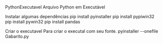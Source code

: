 PythonExecutavel
Arquivo Python em Executável

Instalar algumas dependências
pip install pyinstaller pip install pypiwin32 pip install pywin32 pip install pandas

Criar o executavel
Para criar o executal com seu fonte. pyinstaller --onefile Gabarito.py
